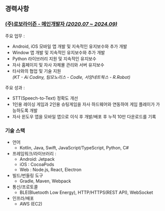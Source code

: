 
## 경력사항
### [(주)로보라이즌 - 메인개발자 *(2020.07 ~ 2024.09)*](./experience/roborisen/roborisen.md)

주요 업무 :
- Android, iOS 모바일 앱 개발 및 지속적인 유지보수와 추가 개발
- Window 앱 개발 및 지속적인 유지보수와 추가 개발
- Python 라이브러리 지원 및 지속적인 유지보수
- 자사 홈페이지 및 자사 자체몰 관리와 서버 유지보수
- 타사와의 협업 및 기술 지원  
     *(KT - Ai Codiny, 팀모노리스 - Codle, 서양네트웍스 - R.Robot)*

주요 성과 :
- STT(Speech-to-Text) 정확도 개선
- 1인용 레이싱 게임과 2인용 슈팅게임을 자사 하드웨어와 연동하여 게임 플레이가 가능하도록 개발
- 자사 윈도우 앱을 모바일 앱으로 이식 후 개발/배포 후 누적 10만 다운로드를 기록

### 기술 스택
- 언어
  - Kotlin, Java, Swift, JavaScript/TypeScript, Python, C#
- 프레임워크/라이브러리 : 
  - Android: Jetpack
  - iOS : CocoaPods
  - Web : Node.js, React, Electron
- 빌드/번들링 도구
  - Gradle, Maven, Webpack
- 통신/프로토콜
  - BLE(Bluetooth Low Energy), HTTP/HTTPS(REST API), WebSocket
- 인프라/배포
  - AWS (EC2)